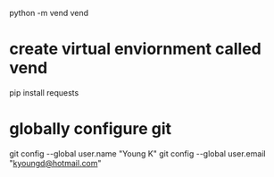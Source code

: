 python -m vend vend

# create virtual enviornment called vend

pip install requests

# globally configure git

git config --global user.name "Young K"
git config --global user.email "kyoungd@hotmail.com"
